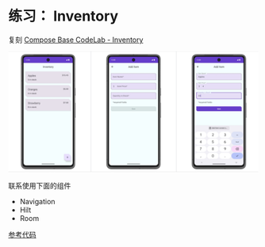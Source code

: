 # 练习： Inventory

复刻
[Compose Base CodeLab - Inventory](https://developer.android.com/codelabs/basic-android-kotlin-compose-persisting-data-room?hl=zh-cn#1)

![Preview](./preview.jpg)

联系使用下面的组件
 - Navigation
 - Hilt
 - Room

[参考代码](https://github.com/google-developer-training/basic-android-kotlin-compose-training-inventory-app/blob/main/app/src/main/java/com/example/inventory/MainActivity.kt)

